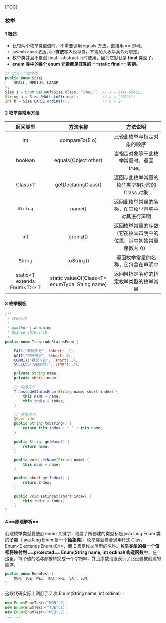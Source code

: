 [TOC]

### 枚举

#### 1 概述

- 比较两个枚举类型值时，不需要调用 equals 方法，直接用 == 即可。
- switch case 表达式中**直接**写入枚举值，不需加入枚举类作为限定。
- 枚举类并且不能跟 final，abstract 同时使用，因为它默认是 **final** 类型了。
- **enum 类中的每个 enum 元素都是其类的 ==static final== 实例。**

```java
// 定义一个枚举类
public enum Size{
    SMALL, MEDIUM, LARGE
};
Size s = Enum.valueOf(Size.class, "SMALL"); // s = Size.SMALL;
String a = Size.SMALL.toString();           // a = "SMALL";
int b = Size.LARGE.ordinal();               // b = 2;
```



#### 2 枚举类常用方法

|           返回类型           |                    方法名称                     |                           方法说明                           |
| :--------------------------: | :---------------------------------------------: | :----------------------------------------------------------: |
|             int              |                 compareTo(E o)                  |                  比较此枚举与指定对象的顺序                  |
|           boolean            |              equals(Object other)               |           当指定对象等于此枚举常量时，返回 true。            |
|           Class<?            |               getDeclaringClass()               |        返回与此枚举常量的枚举类型相对应的 Class 对象         |
|           `String`           |                     name()                      |       返回此枚举常量的名称，在其枚举声明中对其进行声明       |
|             int              |                    ordinal()                    | 返回枚举常量的序数（它在枚举声明中的位置，其中初始常量序数为 0） |
|            String            |                   toString()                    |              返回枚举常量的名称，它包含在声明中              |
| static<T extends Enum\<T>> T | static valueOf(Class\<T> enumType, String name) |            返回带指定名称的指定枚举类型的枚举常量            |



#### 3 枚举模板

```java
/**
 * 转码状态
 *
 * @author jiashubing
 * @since 2019/1/18
 */
public enum TranscodeStatusEnum {

    FAIL("转码失败", (short) -1), 
    WAIT("排队等待", (short) 0), 
    COMMIT("提交作业", (short) 1), 
    SUCCESS("完成转码", (short) 2);

    private String name;
    private short index;

    // 构造方法
    TranscodeStatusEnum(String name, short index) {
        this.name = name;
        this.index = index;
    }

    // 覆盖方法
    @Override
    public String toString() {
        return this.index + "_" + this.name;
    }

    public String getName() {
        return name;
    }

    public void setName(String name) {
        this.name = name;
    }

    public short getIndex() {
        return index;
    }

    public void setIndex(short index) {
        this.index = index;
    }
}
```



#### 4 ==原理解析==

创建枚举类型要使用 enum 关键字，隐含了所创建的类型都是 java.lang.Enum 类的**子类**（java.lang.Enum 是一个**抽象类**）。枚举类型符合通用模式 Class Enum<E extends Enum\<E>>，而 E 表示枚举类型的名称。**枚举类型的每一个值都将映射到 ==protected== Enum(String name, int ordinal) 构造函数**中，在这里，每个值的名称都被转换成一个字符串，并且序数设置表示了此设置被创建的顺序。

```java
public enum EnumTest {
	MON, TUE, WED, THU, FRI, SAT, SUN;
}
```

这段代码实际上调用了 7 次 Enum(String name, int ordinal)：

```java
new Enum<EnumTest>("MON",0);
new Enum<EnumTest>("TUE",1);
new Enum<EnumTest>("WED",2);
... ...
```







